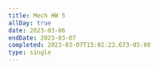 ```yaml
---
title: Mech HW 5
allDay: true
date: 2023-03-06
endDate: 2023-03-07
completed: 2023-03-07T15:02:23.673-05:00
type: single
---
```

